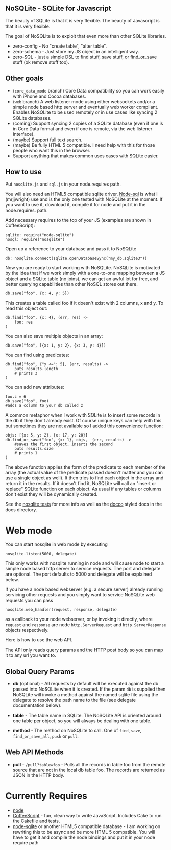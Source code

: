 NoSQLite - SQLite for Javascript
-------------------------------

The beauty of SQLite is that it is very flexible.  The beauty of Javascript is that it is very flexible.

The goal of NoSQLite is to exploit that even more than other SQLite libraries.

* zero-config - No "create table", "alter table".
* zero-schema - Just store my JS object in an intelligent way.
* zero-SQL - just a simple DSL to find stuff, save stuff, or find_or_save stuff (ok remove stuff too).

Other goals
---------------

* (`core_data_mode` branch) Core Data compatibility so you can work easily with iPhone and Cocoa databases.
* (`web` branch) A web listener mode using either websockets and/or a simple node based http server and eventually web worker compliant.  Enables NoSQLite to be used remotely or in use cases like syncing 2 SQLite databases.
* (coming) Support syncing 2 copies of a SQLite database (even if one is in Core Data format and even if one is remote, via the web listener interface).
* (maybe) Support full text search.
* (maybe) Be fully HTML 5 compatible.  I need help with this for those people who want this in the browser.
* Support anything that makes common uses cases with SQLite easier.

How to use
-------------------

Put `nosqlite.js` and `sql.js` in your node.requires path. 

You will also need an HTML5 compatible sqlite driver.  [Node-sql](http://github.com/mrjjwright/node-sqlite) is what I (mrjjwright) use and is the only one tested with NoSQLite at the moment.  If you want to use it, download it, compile it for node and put it in the node.requires. path.

Add necessary requires to the top of your JS (examples are shown in CoffeeScript):
	
	sqlite: require("node-sqlite")
	nosql: require("nosqlite")

Open up a reference to your database and pass it to NoSQLite
	
	db: nosqlite.connect(sqlite.openDatabaseSync("my_db.sqlite3"))

Now you are ready to start working with NoSQLite.  NoSQLite is motivated by the idea that if we work simply with a one-to-one mapping between a JS object and a SQLite table (no joins), we can get an awful lot for free, and better querying capabilities than other NoSQL stores out there.

	db.save("foo", {x: 4, y: 5})
	
This creates a table called foo if it doesn't exist with 2 columns, x and y.  To read this object out:

	db.find("foo", {x: 4}, (err, res) ->
		foo: res
	)
	
You can also save multiple objects in an array:

	db.save("foo", [{x: 1, y: 2}, {x: 3, y: 4}])
	
You can find using predicates:

	db.find("foo", {"x <=": 5}, (err, results) ->
		puts results.length
		# prints 3
	)
	
You can add new attributes:
	
	foo.z = 6
	db.save("foo", foo)
	#adds a column to your db called z
	
A common metaphor when I work with SQLite is to insert some records in the db if they don't already exist.  Of course unique keys can help with this but sometimes they are not available so I added this convenience function:

	objs: [{x: 5, y: 2}, {x: 17, y: 20}]
	db.find_or_save("foo", {x: 1}, objs,  (err, results) ->
		#saves the first object, inserts the second
		puts results.size
		# prints 1
	)
	
The above function applies the form of the predicate to each member of the array (the actual value of the predicate passed doesn't matter and you can use a single object as well).  It then tries to find each object in the array and return it in the results.  If it doesn't find it, NoSQLite will call an "insert or replace" SQLite function on each object.  As usual if any tables or columns don't exist they will be dynamically created.

	
See the [nosqlite tests](http://github.com/mrjjwright/NoSQLite/blob/master/test/test_nosqlite.coffee) for more info as well as the [docco](http://jashkenas.github.com/docco/) styled docs in the docs directory. 

Web mode
========================

You can start nosqlite in web mode by executing

    nosqlite.listen(5000, delegate)

This only works with nosqlite running in node and will cause node to start a simple node based http server to service requests.   The port and delegate are optional.  The port defaults to 5000 and delegate will be explained below.  

If you have a node based webserver (e.g. a secure server) already running servicing other requests and you simply want to service NoSQLite web requests you can pass

	nosqlite.web_handler(request, response, delegate)
	
as a callback to your node webserver, or by invoking it directly, where `request` and `response` are node `http.ServerRequest` and `http.ServerResponse` objects respectively.

Here is how to use the web API.

The API only reads query params and the HTTP post body so you can map it to any url you want to.

Global Query Params
-----------------------

* __db__ (optional) - All requests by default will be executed against the db passed into NoSQLite when it is created.  If the param `db` is supplied then NoSQLite will invoke a method against the named sqlite file using the delegate to resolve the path name to the file (see delegate documentation below). 

* __table__ - The table name in SQLite.  The NoSQLite API is oriented around one table per object, so you will always be dealing with one table.

* __method__ - The method on NoSQLite to call.  One of `find`, `save`, `find_or_save_all`,  `push` or `pull`. 


Web API Methods
-----------------------

* __pull__ - `/pull?table=foo` - Pulls all the records in table foo from the remote source that are not in the local db table foo.  The records are returned as JSON in the HTTP body.



Currently Requires
========================

* [node](http://nodejs.org)
* [CoffeeScript](http://jashkenas.github.com/coffee-script/) - fun, clean way to write JavaScript.  Includes Cake to run the Cakefile and tests.
* [node-sqlite](http://github.com/grumdrig/node-sqlite) or another HTML5 compatible database -  I am working on rewriting this to be async and be more HTML 5 compatible.  You will have to get it and compile the node bindings and put it in your node require path
